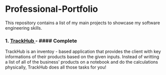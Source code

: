 # Professional-Portfolio

This repository contains a list of my main projects to showcase my software engineering skills.

### 1. <a href = "https://github.com/MediBoss/TrackHub" >TrackHub </a> - #### Complete

TrackHub is an inventoy - based application that provides the client with key informations of their products based on the given inputs. Instead of writting a list of all of the business' products on a notebook and do the calculations physically, TrackHub does all those tasks for you!



